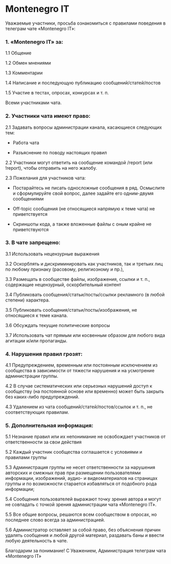 
# Montenegro IT

Уважаемые участники, просьба ознакомиться с правилами поведения в телеграм чате «Montenegro IT»:


### 1. «Montenegro IT» за:

1.1 Общение

1.2 Обмен мнениями

1.3 Комментарии

1.4 Написание и последующую публикацию сообщений/статей/постов

1.5 Участие в тестах, опросах, конкурсах и т. п.

Всеми участниками чата.

### 2. Участники чата имеют право:

2.1 Задавать вопросы администрации канала, касающиеся следующих тем:

- Работа чата

- Разъяснение по поводу настоящих правил

2.2 Участники могут ответить на сообщение командой /report (или !report), чтобы отправить на него жалобу.

2.3 Пожелания для участников чата:

- Постарайтесь не писать односложные сообщения в ряд. Осмыслите и сформулируйте свой вопрос, далее задайте его одним-двумя сообщениями

- Off-topic сообщения (не относящиеся напрямую к теме чата) не приветствуется

- Скриншоты кода, а также вложенные файлы с оным крайне не приветствуются


### 3. В чате запрещено:

3.1 Использовать нецензурные выражения

3.2 Оскорблять и дискриминировать как участников, так и третьих лиц по любому признаку (расовому, религиозному и пр.),

3.3 Размещать в сообществе файлы, изображения, ссылки и т. п., содержащие нецензурный, оскорбительный контент

3.4 Публиковать сообщения/статьи/посты/ссылки рекламного (в любой степени) характера.

3.5 Публиковать сообщения/статьи/посты/изображения, не относящиеся к теме канала.

3.6 Обсуждать текущие политические вопросы

3.7 Использовать чат прямым или косвенным образом для любого вида агитации и/или пропаганды.



### 4. Нарушения правил грозят:

4.1 Предупреждением, временным или постоянным исключением из сообщества в зависимости от тяжести нарушения и на усмотрение администрации группы.

4.2 В случае систематических или серьезных нарушений доступ к сообществу (на постоянной основе или временно) может быть закрыть без каких-либо предупреждений.

4.3 Удалением из чата сообщений/статей/постов/ссылок и т. п., не соответствующих правилам.


### 5. Дополнительная информация:

5.1 Незнание правил или их непонимание не освобождает участников от ответственности за свои действия

5.2 Каждый участник сообщества соглашается с условиями и правилами группы

5.3 Администрация группы не несет ответственности за нарушения авторских и смежных прав при размещении пользователями информации, изображений, аудио- и видеоматериалов на страницах группы и по возможности старается избавляться от подобного рода информации;

5.4 Сообщения пользователей выражают точку зрения автора и могут не совпадать с точкой зрения администрации чата «Montenegro IT».

5.5 Все общие вопросы, решаются всем сообществом в опросах, но последнее слово всегда за администрацией.

5.6 Администратор оставляет за собой право, без объяснения причин удалять сообщения и любой другой материал, раздавать баны и ввести любую деятельность в чате.


Благодарим за понимание!
С Уважением,
Администрация телеграм чата «Montenegro IT»
